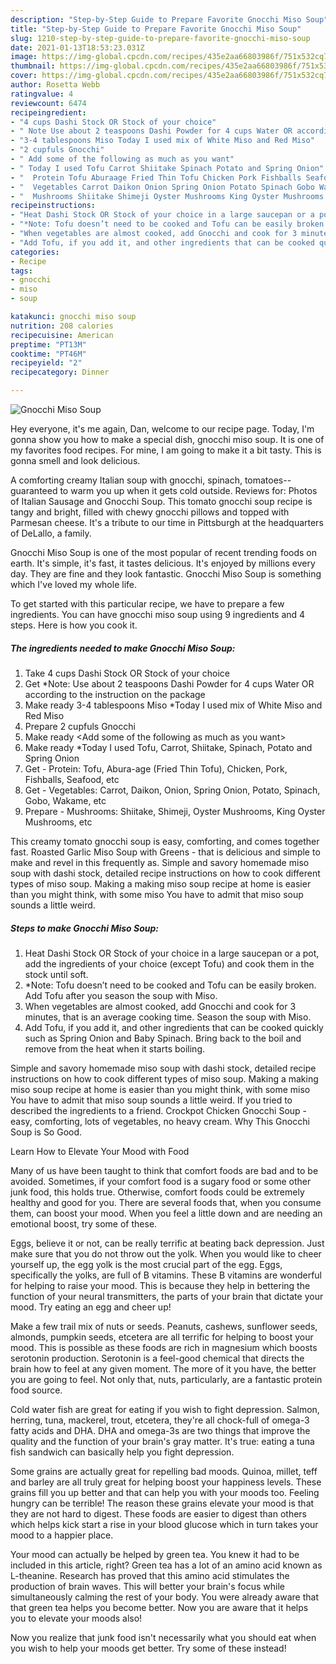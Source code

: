 ```yaml
---
description: "Step-by-Step Guide to Prepare Favorite Gnocchi Miso Soup"
title: "Step-by-Step Guide to Prepare Favorite Gnocchi Miso Soup"
slug: 1210-step-by-step-guide-to-prepare-favorite-gnocchi-miso-soup
date: 2021-01-13T18:53:23.031Z
image: https://img-global.cpcdn.com/recipes/435e2aa66803986f/751x532cq70/gnocchi-miso-soup-recipe-main-photo.jpg
thumbnail: https://img-global.cpcdn.com/recipes/435e2aa66803986f/751x532cq70/gnocchi-miso-soup-recipe-main-photo.jpg
cover: https://img-global.cpcdn.com/recipes/435e2aa66803986f/751x532cq70/gnocchi-miso-soup-recipe-main-photo.jpg
author: Rosetta Webb
ratingvalue: 4
reviewcount: 6474
recipeingredient:
- "4 cups Dashi Stock OR Stock of your choice"
- " Note Use about 2 teaspoons Dashi Powder for 4 cups Water OR according to the instruction on the package"
- "3-4 tablespoons Miso Today I used mix of White Miso and Red Miso"
- "2 cupfuls Gnocchi"
- " Add some of the following as much as you want"
- " Today I used Tofu Carrot Shiitake Spinach Potato and Spring Onion"
- "  Protein Tofu Aburaage Fried Thin Tofu Chicken Pork Fishballs Seafood etc"
- "  Vegetables Carrot Daikon Onion Spring Onion Potato Spinach Gobo Wakame etc"
- "  Mushrooms Shiitake Shimeji Oyster Mushrooms King Oyster Mushrooms etc"
recipeinstructions:
- "Heat Dashi Stock OR Stock of your choice in a large saucepan or a pot, add the ingredients of your choice (except Tofu) and cook them in the stock until soft."
- "*Note: Tofu doesn’t need to be cooked and Tofu can be easily broken. Add Tofu after you season the soup with Miso."
- "When vegetables are almost cooked, add Gnocchi and cook for 3 minutes, that is an average cooking time. Season the soup with Miso."
- "Add Tofu, if you add it, and other ingredients that can be cooked quickly such as Spring Onion and Baby Spinach. Bring back to the boil and remove from the heat when it starts boiling."
categories:
- Recipe
tags:
- gnocchi
- miso
- soup

katakunci: gnocchi miso soup 
nutrition: 208 calories
recipecuisine: American
preptime: "PT13M"
cooktime: "PT46M"
recipeyield: "2"
recipecategory: Dinner

---
```



![Gnocchi Miso Soup](https://img-global.cpcdn.com/recipes/435e2aa66803986f/751x532cq70/gnocchi-miso-soup-recipe-main-photo.jpg)

Hey everyone, it's me again, Dan, welcome to our recipe page. Today, I'm gonna show you how to make a special dish, gnocchi miso soup. It is one of my favorites food recipes. For mine, I am going to make it a bit tasty. This is gonna smell and look delicious.

A comforting creamy Italian soup with gnocchi, spinach, tomatoes--guaranteed to warm you up when it gets cold outside. Reviews for: Photos of Italian Sausage and Gnocchi Soup. This tomato gnocchi soup recipe is tangy and bright, filled with chewy gnocchi pillows and topped with Parmesan cheese. It&#39;s a tribute to our time in Pittsburgh at the headquarters of DeLallo, a family.

Gnocchi Miso Soup is one of the most popular of recent trending foods on earth. It's simple, it's fast, it tastes delicious. It's enjoyed by millions every day. They are fine and they look fantastic. Gnocchi Miso Soup is something which I've loved my whole life.


To get started with this particular recipe, we have to prepare a few ingredients. You can have gnocchi miso soup using 9 ingredients and 4 steps. Here is how you cook it.

<!--inarticleads1-->

##### The ingredients needed to make Gnocchi Miso Soup:

1. Take 4 cups Dashi Stock OR Stock of your choice
1. Get  *Note: Use about 2 teaspoons Dashi Powder for 4 cups Water OR according to the instruction on the package
1. Make ready 3-4 tablespoons Miso *Today I used mix of White Miso and Red Miso
1. Prepare 2 cupfuls Gnocchi
1. Make ready  &lt;Add some of the following as much as you want&gt;
1. Make ready  *Today I used Tofu, Carrot, Shiitake, Spinach, Potato and Spring Onion
1. Get  - Protein: Tofu, Abura-age (Fried Thin Tofu), Chicken, Pork, Fishballs, Seafood, etc
1. Get  - Vegetables: Carrot, Daikon, Onion, Spring Onion, Potato, Spinach, Gobo, Wakame, etc
1. Prepare  - Mushrooms: Shiitake, Shimeji, Oyster Mushrooms, King Oyster Mushrooms, etc


This creamy tomato gnocchi soup is easy, comforting, and comes together fast. Roasted Garlic Miso Soup with Greens - that is delicious and simple to make and revel in this frequently as. Simple and savory homemade miso soup with dashi stock, detailed recipe instructions on how to cook different types of miso soup. Making a making miso soup recipe at home is easier than you might think, with some miso You have to admit that miso soup sounds a little weird. 

<!--inarticleads2-->

##### Steps to make Gnocchi Miso Soup:

1. Heat Dashi Stock OR Stock of your choice in a large saucepan or a pot, add the ingredients of your choice (except Tofu) and cook them in the stock until soft.
1. *Note: Tofu doesn’t need to be cooked and Tofu can be easily broken. Add Tofu after you season the soup with Miso.
1. When vegetables are almost cooked, add Gnocchi and cook for 3 minutes, that is an average cooking time. Season the soup with Miso.
1. Add Tofu, if you add it, and other ingredients that can be cooked quickly such as Spring Onion and Baby Spinach. Bring back to the boil and remove from the heat when it starts boiling.


Simple and savory homemade miso soup with dashi stock, detailed recipe instructions on how to cook different types of miso soup. Making a making miso soup recipe at home is easier than you might think, with some miso You have to admit that miso soup sounds a little weird. If you tried to described the ingredients to a friend. Crockpot Chicken Gnocchi Soup - easy, comforting, lots of vegetables, no heavy cream. Why This Gnocchi Soup is So Good. 

Learn How to Elevate Your Mood with Food


Many of us have been taught to think that comfort foods are bad and to be avoided. Sometimes, if your comfort food is a sugary food or some other junk food, this holds true. Otherwise, comfort foods could be extremely healthy and good for you. There are several foods that, when you consume them, can boost your mood. When you feel a little down and are needing an emotional boost, try some of these.

Eggs, believe it or not, can be really terrific at beating back depression. Just make sure that you do not throw out the yolk. When you would like to cheer yourself up, the egg yolk is the most crucial part of the egg. Eggs, specifically the yolks, are full of B vitamins. These B vitamins are wonderful for helping to raise your mood. This is because they help in bettering the function of your neural transmitters, the parts of your brain that dictate your mood. Try eating an egg and cheer up!

Make a few trail mix of nuts or seeds. Peanuts, cashews, sunflower seeds, almonds, pumpkin seeds, etcetera are all terrific for helping to boost your mood. This is possible as these foods are rich in magnesium which boosts serotonin production. Serotonin is a feel-good chemical that directs the brain how to feel at any given moment. The more of it you have, the better you are going to feel. Not only that, nuts, particularly, are a fantastic protein food source.

Cold water fish are great for eating if you wish to fight depression. Salmon, herring, tuna, mackerel, trout, etcetera, they're all chock-full of omega-3 fatty acids and DHA. DHA and omega-3s are two things that improve the quality and the function of your brain's gray matter. It's true: eating a tuna fish sandwich can basically help you fight depression. 

Some grains are actually great for repelling bad moods. Quinoa, millet, teff and barley are all truly great for helping boost your happiness levels. These grains fill you up better and that can help you with your moods too. Feeling hungry can be terrible! The reason these grains elevate your mood is that they are not hard to digest. These foods are easier to digest than others which helps kick start a rise in your blood glucose which in turn takes your mood to a happier place.

Your mood can actually be helped by green tea. You knew it had to be included in this article, right? Green tea has a lot of an amino acid known as L-theanine. Research has proved that this amino acid stimulates the production of brain waves. This will better your brain's focus while simultaneously calming the rest of your body. You were already aware that that green tea helps you become better. Now you are aware that it helps you to elevate your moods also!

Now you realize that junk food isn't necessarily what you should eat when you wish to help your moods get better. Try some of these instead!

